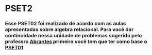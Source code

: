 # PSET2 

### Esse PSET02 foi realizado de acordo com as aulas apresentadas sobre algebra relacional. Para você dar continuidade nessa unidade de problemas sugerido pelo professro [Abrantes](https://github.com/abrantesasf)  primeiro você tem que ter como base o [PSET01](https://github.com/Ribeirotmr/uvv_bd_1_cc2m/tree/main/pset1) 


